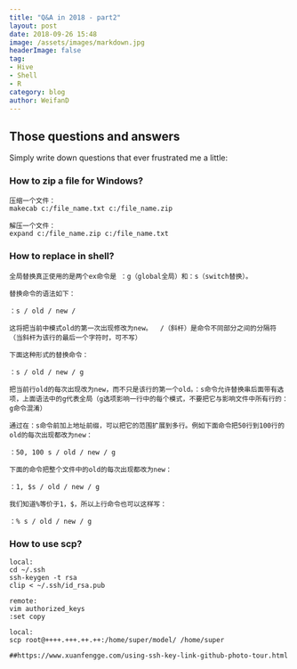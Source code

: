 ```yaml
---
title: "Q&A in 2018 - part2"
layout: post
date: 2018-09-26 15:48
image: /assets/images/markdown.jpg
headerImage: false
tag:
- Hive
- Shell
- R
category: blog
author: WeifanD
---
```

## Those questions and answers
Simply write down questions that ever frustrated me a little:

### How to zip a file for Windows?

```shell 
压缩一个文件： 
makecab c:/file_name.txt c:/file_name.zip 

解压一个文件： 
expand c:/file_name.zip c:/file_name.txt
```

### How to replace in shell?

```shell
全局替换真正使用的是两个ex命令是 ：g（global全局）和：s（switch替换）。

替换命令的语法如下：

：s / old / new /  

这将把当前中模式old的第一次出现修改为new。  /（斜杆）是命令不同部分之间的分隔符（当斜杆为该行的最后一个字符时，可不写）

下面这种形式的替换命令：

：s / old / new / g

把当前行old的每次出现改为new，而不只是该行的第一个old。：s命令允许替换串后面带有选项，上面语法中的g代表全局（g选项影响一行中的每个模式，不要把它与影响文件中所有行的：g命令混淆）

通过在：s命令前加上地址前缀，可以把它的范围扩展到多行。例如下面命令把50行到100行的old的每次出现都改为new：

：50, 100 s / old / new / g

下面的命令把整个文件中的old的每次出现都改为new：

：1, $s / old / new / g

我们知道%等价于1，$，所以上行命令也可以这样写：

：% s / old / new / g
```

### How to use scp?

```shell
local:
cd ~/.ssh
ssh-keygen -t rsa
clip < ~/.ssh/id_rsa.pub

remote:
vim authorized_keys
:set copy

local:
scp root@++++.+++.++.++:/home/super/model/ /home/super

##https://www.xuanfengge.com/using-ssh-key-link-github-photo-tour.html

```